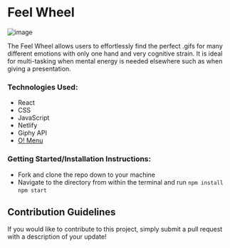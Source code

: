 #  Feel Wheel

![image](https://user-images.githubusercontent.com/76757656/148879919-7c38aa5c-eca0-4c7a-80c9-14c1c4a3e3cd.png)

The Feel Wheel allows users to effortlessly find the perfect .gifs for many different emotions with only one hand and very cognitive strain. It is ideal for multi-tasking when mental energy is needed elsewhere such as when giving a presentation.

### Technologies Used:

- React
- CSS
- JavaScript
- Netlify
- Giphy API
- [O! Menu](https://github.com/dawiidio/o-menu)

###  Getting Started/Installation Instructions: 

- Fork and clone the repo down to your machine
- Navigate to the directory from within the terminal and run ```npm install``` ```npm start```

## Contribution Guidelines

If you would like to contribute to this project, simply submit a pull request with a description of your update!
